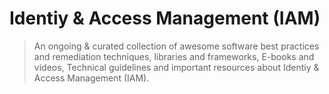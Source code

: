 
# Identiy & Access Management (IAM)
> An ongoing & curated collection of awesome software best practices and remediation techniques, libraries and frameworks, E-books and videos, Technical guidelines and important resources about Identiy & Access Management (IAM).

